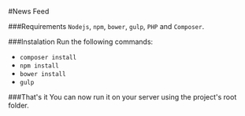 #News Feed

###Requirements
`Nodejs`, `npm`, `bower`, `gulp`, `PHP` and `Composer`.

###Instalation
Run the following commands:

* ```composer install```
* ```npm install```
* ```bower install```
* ```gulp```

###That's it
You can now run it on your server using the project's root folder.
